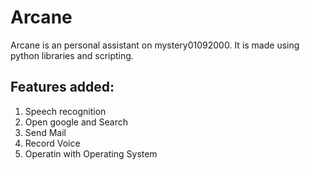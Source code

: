 # Arcane
Arcane is an personal assistant on mystery01092000. It is made using python libraries and scripting.


## Features added:
1. Speech recognition
2. Open google and Search
3. Send Mail
4. Record Voice
5. Operatin with Operating System
